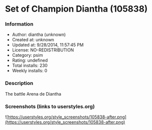 # Set of Champion Diantha (105838)

### Information
- Author: diantha (unknown)
- Created at: unknown
- Updated at: 9/28/2014, 11:57:45 PM
- License: NO-REDISTRIBUTION
- Category: psim
- Rating: undefined
- Total installs: 230
- Weekly installs: 0


### Description
The battle Arena de Diantha


### Screenshots (links to userstyles.org)
![https://userstyles.org/style_screenshots/105838-after.png](https://userstyles.org/style_screenshots/105838-after.png)



